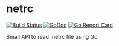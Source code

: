 # netrc

[![Build Status](https://travis-ci.org/rickb777/netrc.svg?branch=master)](https://travis-ci.org/rickb777/netrc)
[![GoDoc](https://godoc.org/github.com/rickb777/netrc?status.svg)](https://godoc.org/github.com/rickb777/netrc)
[![Go Report Card](https://goreportcard.com/badge/github.com/rickb777/netrc)](https://goreportcard.com/report/github.com/rickb777/netrc)

Small API to read .netrc file using Go
